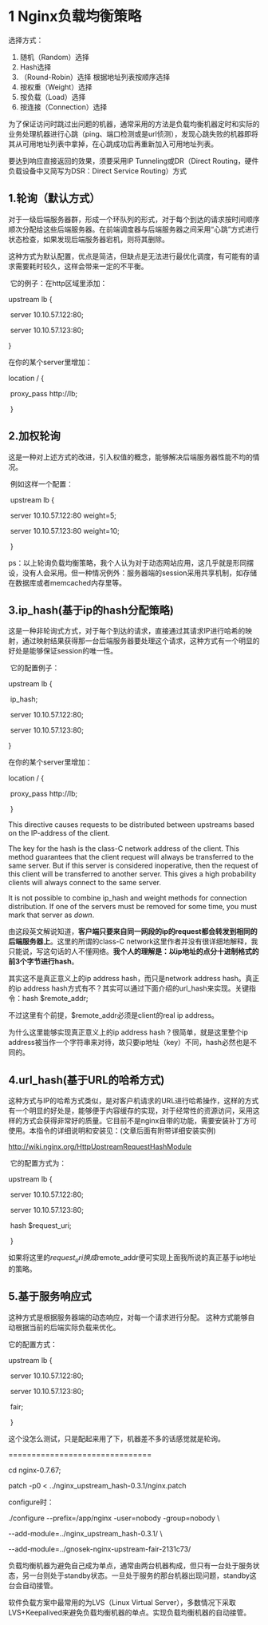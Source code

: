 # 1 Nginx负载均衡策略

选择方式：

1. 随机（Random）选择
2. Hash选择
3. （Round-Robin）选择 根据地址列表按顺序选择
4. 按权重（Weight）选择
5. 按负载（Load）选择
6. 按连接（Connection）选择



为了保证访问时跳过出问题的机器，通常采用的方法是负载均衡机器定时和实际的业务处理机器进行心跳（ping、端口检测或是url侦测），发现心跳失败的机器即将其从可用地址列表中拿掉，在心跳成功后再重新加入可用地址列表。



要达到响应直接返回的效果，须要采用IP Tunneling或DR（Direct Routing，硬件负载设备中又简写为DSR：Direct Service Routing）方式



## 1.轮询（默认方式）

对于一级后端服务器群，形成一个环队列的形式，对于每个到达的请求按时间顺序顺次分配给这些后端服务器。在前端调度器与后端服务器之间采用“心跳”方式进行状态检查，如果发现后端服务器宕机，则将其删除。

​    这种方式为默认配置，优点是简洁，但缺点是无法进行最优化调度，有可能有的请求需要耗时较久，这样会带来一定的不平衡。

​    它的例子：在http区域里添加：

upstream lb {

​        server 10.10.57.122:80;

​        server 10.10.57.123:80;

}

在你的某个server里增加：

location / {

​              proxy_pass http://lb;

​        }



## 2.加权轮询

​    这是一种对上述方式的改进，引入权值的概念，能够解决后端服务器性能不均的情况。



​    例如这样一个配置：

​    upstream lb {

​         server 10.10.57.122:80 weight=5;

​         server 10.10.57.123:80 weight=10;

​    }



ps：以上轮询负载均衡策略，我个人认为对于动态网站应用，这几乎就是形同摆设，没有人会采用。但一种情况例外：服务器端的session采用共享机制，如存储在数据库或者memcached内存里等。

## 3.ip_hash(基于ip的hash分配策略)

​     这是一种非轮询式方式，对于每个到达的请求，直接通过其请求IP进行哈希的映射，通过映射结果获得那一台后端服务器要处理这个请求，这种方式有一个明显的好处是能够保证session的唯一性。

​    它的配置例子：

upstream lb {

​        ip_hash;

​        server 10.10.57.122:80;

​        server 10.10.57.123:80;

}

在你的某个server里增加：

location / {

​              proxy_pass http://lb;

​        }



   

This directive causes requests to be distributed between upstreams based on the IP-address of the client.

The key for the hash is the class-C network address of the client. This method guarantees that the client request will always be transferred to the same server. But if this server is considered inoperative, then the request of this client will be transferred to another server. This gives a high probability clients will always connect to the same server.

It is not possible to combine ip_hash and weight methods for connection distribution. If one of the servers must be removed for some time, you must mark that server as *down*.

由这段英文解说知道，**客户端只要来自同一网段的ip的request都会转发到相同的后端服务器上**。这里的所谓的class-C network这里作者并没有很详细地解释，我只能说，写这句话的人不懂网络。**我个人的理解是：以ip地址的点分十进制格式的前3个字节进行hash**。

其实这不是真正意义上的ip address hash，而只是network address hash。真正的ip address hash方式有不？其实可以通过下面介绍的url_hash来实现。关键指令：hash $remote_addr;

不过这里有个前提，$remote_addr必须是client的real ip address。

为什么这里能够实现真正意义上的ip address hash？很简单，就是这里整个ip address被当作一个字符串来对待，故只要ip地址（key）不同，hash必然也是不同的。



## 4.url_hash(基于URL的哈希方式)

​    这种方式与IP的哈希方式类似，是对客户机请求的URL进行哈希操作，这样的方式有一个明显的好处是，能够便于内容缓存的实现，对于经常性的资源访问，采用这样的方式会获得非常好的质量。它目前不是nginx自带的功能，需要安装补丁方可使用。本指令的详细说明和安装见：(文章后面有附带详细安装实例)

http://wiki.nginx.org/HttpUpstreamRequestHashModule



​    它的配置方式为：

  

upstream lb {

​         server 10.10.57.122:80;

​         server 10.10.57.123:80;

​         hash $request_uri;

​    }



如果将这里的$request_uri换成$remote_addr便可实现上面我所说的真正基于ip地址的策略。

## 5.基于服务响应式

   这种方式是根据服务器端的动态响应，对每一个请求进行分配。 这种方式能够自动根据当前的后端实际负载来优化。

   它的配置方式：

upstream lb {

​         server 10.10.57.122:80;

​         server 10.10.57.123:80;

​         fair;

​    }



这个没怎么测试，只是配起来用了下，机器差不多的话感觉就是轮询。

===============================

cd nginx-0.7.67;

patch -p0 < ../nginx_upstream_hash-0.3.1/nginx.patch

configure时：

./configure --prefix=/app/nginx -user=nobody -group=nobody \

--add-module=../nginx_upstream_hash-0.3.1/ \

--add-module=../gnosek-nginx-upstream-fair-2131c73/



负载均衡机器为避免自己成为单点，通常由两台机器构成，但只有一台处于服务状态，另一台则处于standby状态。一旦处于服务的那台机器出现问题，standby这台会自动接管。



软件负载方案中最常用的为LVS（Linux Virtual Server），多数情况下采取LVS+Keepalived来避免负载均衡机器的单点。实现负载均衡机器的自动接管。